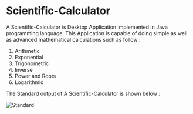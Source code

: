# Scientific-Calculator
A Scientific-Calculator is Desktop Application implemented in Java programming language.
This Application is capable of doing simple as well as advanced mathematical calculations such as follow :
1) Arithmetic
2) Exponential
3) Trigonometric 
4) Inverse
5) Power and Roots
6) Logarithmic

The Standard output of A Scientific-Calculator is shown below : 

![Standard](https://user-images.githubusercontent.com/54701889/89544548-e3767b00-d81f-11ea-904e-620c0d80d764.png)
